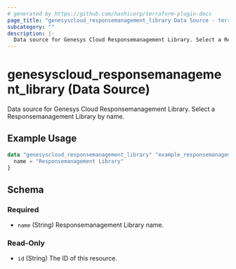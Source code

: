 ```yaml
---
# generated by https://github.com/hashicorp/terraform-plugin-docs
page_title: "genesyscloud_responsemanagement_library Data Source - terraform-provider-genesyscloud"
subcategory: ""
description: |-
  Data source for Genesys Cloud Responsemanagement Library. Select a Responsemanagement Library by name.
---
```


# genesyscloud_responsemanagement_library (Data Source)

Data source for Genesys Cloud Responsemanagement Library. Select a Responsemanagement Library by name.

## Example Usage

```terraform
data "genesyscloud_responsemanagement_library" "example_responsemanagement_library" {
  name = "Responsemanagement Library"
}
```

<!-- schema generated by tfplugindocs -->
## Schema

### Required

- `name` (String) Responsemanagement Library name.

### Read-Only

- `id` (String) The ID of this resource.
